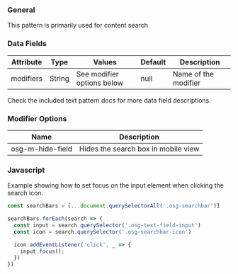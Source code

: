 ### General
This pattern is primarily used for content search

### Data Fields
| Attribute | Type | Values | Default | Description |
|---|---|---|---|---|
| modifiers | String | See modifier options below | null | Name of the modifier |

Check the included text pattern docs for more data field descriptions.

### Modifier Options
| Name | Description |
|------|-------------|
| osg-m-hide-field | Hides the search box in mobile view |

### Javascript
Example showing how to set focus on the input element when clicking the search icon.
```javascript
const searchBars = [...document.querySelectorAll('.osg-searchbar')]

searchBars.forEach(search => {
  const input = search.querySelector('.osg-text-field-input')
  const icon = search.querySelector('.osg-searchbar-icon')

  icon.addEventListener('click', _ => {
    input.focus();
  })
})
```
